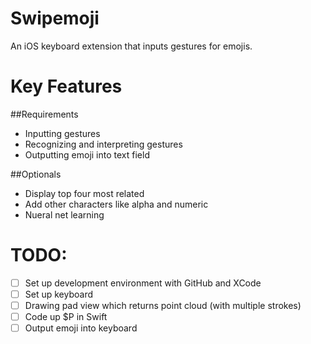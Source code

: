 # Swipemoji

An iOS keyboard extension that inputs gestures for emojis.

# Key Features
  ##Requirements
  - Inputting gestures
  - Recognizing and interpreting gestures
  - Outputting emoji into text field
  
  ##Optionals
  - Display top four most related
  - Add other characters like alpha and numeric
  - Nueral net learning
  
# TODO:
- [ ] Set up development environment with GitHub and XCode
- [ ] Set up keyboard
- [ ] Drawing pad view which returns point cloud (with multiple strokes)
- [ ] Code up $P in Swift
- [ ] Output emoji into keyboard
